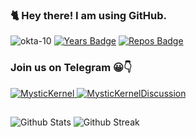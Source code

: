 ### 🐈 Hey there! I am using GitHub.

<a> <img src="https://komarev.com/ghpvc/?username=okta-10&style=flat-square" alt="okta-10" /> </a>
[![Years Badge](https://badges.pufler.dev/years/okta-10)](https://badges.pufler.dev)
[![Repos Badge](https://badges.pufler.dev/repos/okta-10)](https://badges.pufler.dev)

### Join us on Telegram 😀👇
<a href="https://t.me/MysticKernel">
	<img alt="MysticKernel" src="https://img.shields.io/badge/dynamic/json?logo=telegram&label=Mystic%20Kernel%20Channel&labelColor=273849&suffix=+Subscribers&color=00D000&query=%24.data.totalSubs&url=https%3A%2F%2Fapi.spencerwoo.com%2Fsubstats%2F%3Fsource%3Dtelegram%26queryKey%3DMysticKernel&longCache=true"/>
</a>

<a href="https://t.me/MysticKernelDiscussion">
	<img alt="MysticKernelDiscussion" src="https://img.shields.io/badge/dynamic/json?logo=telegram&label=Mystic%20Kernel%20Discussion&labelColor=273849&suffix=+Members&color=00D000&query=%24.data.totalSubs&url=https%3A%2F%2Fapi.spencerwoo.com%2Fsubstats%2F%3Fsource%3Dtelegram%26queryKey%3DMysticKernelDiscussion&longCache=true"/>
</a>

##

![Github Stats](https://github-readme-stats.vercel.app/api?username=okta-10&show_icons=true&count_private=true&hide_border=false&layout=compact&&theme=dark)
![Github Streak](https://github-readme-streak-stats.herokuapp.com/?user=okta-10&show_icons=true&count_private=true&hide_border=false&layout=compact&&theme=dark)
